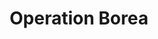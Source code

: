 ---
mission_id: borea
editorsChoice:
title: "Operation Borea"
authors: 
    - "Joseph \"Roh\" Freistuhler"
date:
filename: "borea.zip"
description: "Shortly before the Emperor's second demise, he commissioned a new class of Super Star Destroyer, the Sovereign class. The main shipyards for this new class are located on the planet Borea, of the Borea system, deep within the Galorndon Cluster. The facility has been charged with the construction of the second Sovereign Class Super Star Destroyer, the Despot. The New Republic has selected you to infiltrate the facility and retrieve the plans for this new technological terror."
cover: "borea.png"
levelReplaced:	SECBASE
difficulty: no
bm:	no
fme: no
wax: no
three_do: no
voc: no
gmd: no
vue: no
lfd: no
base: "New level from scratch" 
editors: "DFUSE 2.42"

---